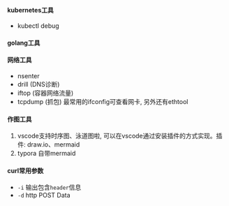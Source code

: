 #### kubernetes工具
- kubectl debug

#### golang工具

#### 网络工具
- nsenter
- drill (DNS诊断)
- iftop (容器网络流量)
- tcpdump (抓包)
最常用的ifconfig可查看网卡, 另外还有ethtool

#### 作图工具
1. vscode支持时序图、泳道图啦, 可以在vscode通过安装插件的方式实现。插件: draw.io、mermaid
2. typora 自带mermaid

#### curl常用参数
- `-i` 输出包含`header`信息
- `-d` http POST Data
